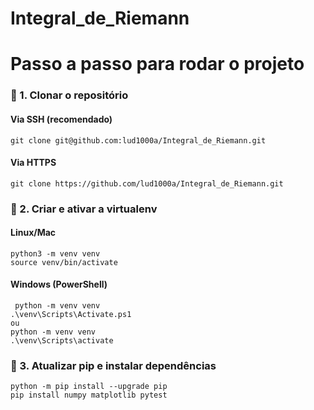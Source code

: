 # Integral_de_Riemann

# Passo a passo para rodar o projeto

### 🔹 1. Clonar o repositório

  #### Via SSH (recomendado)

    git clone git@github.com:lud1000a/Integral_de_Riemann.git

  #### Via HTTPS

    git clone https://github.com/lud1000a/Integral_de_Riemann.git

### 🔹 2. Criar e ativar a virtualenv 

  #### Linux/Mac
  
    python3 -m venv venv
    source venv/bin/activate
    
 #### Windows (PowerShell)
 
     python -m venv venv
    .\venv\Scripts\Activate.ps1
    ou
    python -m venv venv
    .\venv\Scripts\activate

### 🔹 3. Atualizar pip e instalar dependências  

    python -m pip install --upgrade pip
    pip install numpy matplotlib pytest



